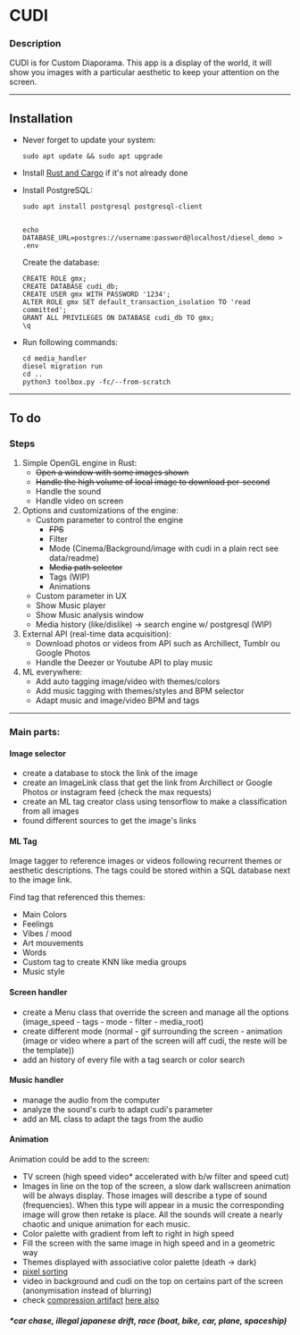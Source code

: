 # CUDI

### Description

CUDI is for Custom Diaporama.
This app is a display of the world, it will show you images with a particular aesthetic to keep your attention on the screen.

---

## Installation

- Never forget to update your system:

      sudo apt update && sudo apt upgrade

- Install [Rust and Cargo](https://doc.rust-lang.org/cargo/getting-started/installation.html) if it's not already done

- Install PostgreSQL:

      sudo apt install postgresql postgresql-client


      echo DATABASE_URL=postgres://username:password@localhost/diesel_demo > .env

  Create the database:

      CREATE ROLE gmx;
      CREATE DATABASE cudi_db;
      CREATE USER gmx WITH PASSWORD '1234';
      ALTER ROLE gmx SET default_transaction_isolation TO 'read committed';
      GRANT ALL PRIVILEGES ON DATABASE cudi_db TO gmx;
      \q

- Run following commands:

      cd media_handler
      diesel migration run
      cd ..
      python3 toolbox.py -fc/--from-scratch

---

## To do

### Steps

1. Simple OpenGL engine in Rust:
   - ~~Open a window with some images shown~~
   - ~~Handle the high volume of local image to download per-second~~
   - Handle the sound
   - Handle video on screen
2. Options and customizations of the engine:
   - Custom parameter to control the engine
     - ~~FPS~~
     - Filter
     - Mode (Cinema/Background/image with cudi in a plain rect see data/readme)
     - ~~Media path selector~~
     - Tags (WIP)
     - Animations
   - Custom parameter in UX
   - Show Music player
   - Show Music analysis window
   - Media history (like/dislike) -> search engine w/ postgresql (WIP)
3. External API (real-time data acquisition):
   - Download photos or videos from API such as Archillect, Tumblr ou Google Photos
   - Handle the Deezer or Youtube API to play music
4. ML everywhere:
   - Add auto tagging image/video with themes/colors
   - Add music tagging with themes/styles and BPM selector
   - Adapt music and image/video BPM and tags

---

### Main parts:

#### Image selector

- create a database to stock the link of the image
- create an ImageLink class that get the link from Archillect or Google Photos or instagram feed (check the max requests)
- create an ML tag creator class using tensorflow to make a classification from all images
- found different sources to get the image's links

#### ML Tag

Image tagger to reference images or videos following recurrent themes or aesthetic descriptions.
The tags could be stored within a SQL database next to the image link.

Find tag that referenced this themes:

- Main Colors
- Feelings
- Vibes / mood
- Art mouvements
- Words
- Custom tag to create KNN like media groups
- Music style

#### Screen handler

- create a Menu class that override the screen and manage all the options (image_speed - tags - mode - filter - media_root)
- create different mode (normal - gif surrounding the screen - animation (image or video where a part of the screen will aff cudi, the reste will be the template))
- add an history of every file with a tag search or color search

#### Music handler

- manage the audio from the computer
- analyze the sound's curb to adapt cudi's parameter
- add an ML class to adapt the tags from the audio

#### Animation

Animation could be add to the screen:

- TV screen (high speed video\* accelerated with b/w filter and speed cut)
- Images in line on the top of the screen, a slow dark wallscreen animation will be always display. Those images will describe a type of sound (frequencies). When this type will appear in a music the corresponding image will grow then retake is place. All the sounds will create a nearly chaotic and unique animation for each music.
- Color palette with gradient from left to right in high speed
- Fill the screen with the same image in high speed and in a geometric way
- Themes displayed with associative color palette (death -> dark)
- [pixel sorting](<http://satyarth.me/articles/pixel-sorting/#:~:text=Pixel%20sorting%20is%20an%20interesting,(processing%20source%20code%20here).>)
- video in background and cudi on the top on certains part of the screen (anonymisation instead of blurring)
- check [compression artifact](https://en.wikipedia.org/wiki/Compression_artifact)
  [here also](https://github.com/scriptkittie/GlitchKernel)

##### \*car chase, illegal japanese drift, race (boat, bike, car, plane, spaceship)
